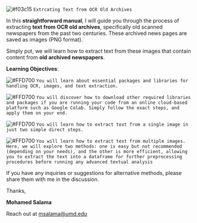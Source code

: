 ![#f03c15](https://via.placeholder.com/15/f03c15/000000?text=+)
`Extrcating Text from OCR Old Archives`


In this **straightforward manual**, I will guide you through the process of extracting **text from OCR old archives**, specifically old scanned newspapers from the past two centuries.
These archived news pages are saved as images (PNG format).

Simply put, we will learn how to extract text from these images that contain content from **old archived newspapers**.



**Learning Objectives**:


![#FFD700](https://via.placeholder.com/15/FFD700/000000?text=+)
`You will learn about essential packages and libraries for handling OCR, images, and text extraction.`

![#FFD700](https://via.placeholder.com/15/FFD700/000000?text=+)
`You will discover how to download other required libraries and packages if you are running your code from an online cloud-based platform such as Google Colab. Simply follow the exact steps, and apply them on your end.`

![#FFD700](https://via.placeholder.com/15/FFD700/000000?text=+)
`You will learn how to extract text from a single image in just two simple direct steps.`


![#FFD700](https://via.placeholder.com/15/FFD700/000000?text=+)
`You will learn how to extract text from multiple images. Here, we will explore two methods: one is easy but not recommended (depending on your needs), and the other is more efficient, allowing you to extract the text into a dataframe for further preprocessing procedures before running any advanced textual analysis`


If you have any inquiries or suggestions for alternative methods, please share them with me in the discussion.


Thanks,

**Mohamed Salama**


Reach out at msalama@umd.edu 
